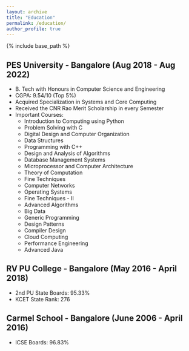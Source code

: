 ```yaml
---
layout: archive
title: "Education"
permalink: /education/
author_profile: true
---
```


{% include base_path %}

## PES University - Bangalore (Aug 2018 - Aug 2022)
 * B. Tech with Honours in Computer Science and Engineering
 * CGPA: 9.54/10 (Top 5%)
 * Acquired Specialization in Systems and Core Computing
 * Received the CNR Rao Merit Scholarship in every Semester
 * Important Courses:
    * Introduction to Computing using Python
    * Problem Solving with C
    * Digital Design and Computer Organization
    * Data Structures
    * Programming with C++
    * Design and Analysis of Algorithms
    * Database Management Systems
    * Microprocessor and Computer Architecture
    * Theory of Computation
    * Fine Techniques
    * Computer Networks
    * Operating Systems
    * Fine Techniques - II
    * Advanced Algorithms
    * Big Data
    * Generic Programming
    * Design Patterns
    * Compiler Design
    * Cloud Computing
    * Performance Engineering
    * Advanced Java

## RV PU College - Bangalore (May 2016 - April 2018)
 * 2nd PU State Boards: 95.33%
 * KCET State Rank: 276

## Carmel School - Bangalore (June 2006 - April 2016)
 * ICSE Boards: 96.83%

